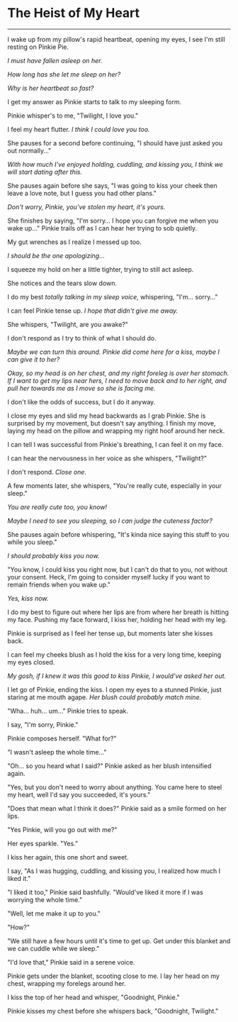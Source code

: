 # The Heist of My Heart



***

I wake up from my pillow's rapid heartbeat, opening my eyes, I see I'm still resting on Pinkie Pie.

*I must have fallen asleep on her.*

*How long has she let me sleep on her?*

*Why is her heartbeat so fast?*

I get my answer as Pinkie starts to talk to my sleeping form.

Pinkie whisper's to me, "Twilight, I love you."

I feel my heart flutter. *I think I could love you too.*

She pauses for a second before continuing, "I should have just asked you out normally…"

*With how much I've enjoyed holding, cuddling, and kissing you, I think we will start dating after this.*

She pauses again before she says, "I was going to kiss your cheek then leave a love note, but I guess you had other plans."

*Don't worry, Pinkie, you've stolen my heart, it's yours.*

She finishes by saying, "I'm sorry… I hope you can forgive me when you wake up…" Pinkie trails off as I can hear her trying to sob quietly.

My gut wrenches as I realize I messed up too.

*I should be the one apologizing…*

I squeeze my hold on her a little tighter, trying to still act asleep.

She notices and the tears slow down.

I do my best *totally talking in my sleep voice*, whispering, "I'm… sorry…"

I can feel Pinkie tense up. *I hope that didn't give me away.*

She whispers, "Twilight, are you awake?"

I don't respond as I try to think of what I should do.

*Maybe we can turn this around. Pinkie did come here for a kiss, maybe I can give it to her?*

*Okay, so my head is on her chest, and my right foreleg is over her stomach. If I want to get my lips near hers, I need to move back and to her right, and pull her towards me as I move so she is facing me.*

I don't like the odds of success, but I do it anyway.

I close my eyes and slid my head backwards as I grab Pinkie. She is surprised by my movement, but doesn't say anything. I finish my move, laying my head on the pillow and wrapping my right hoof around her neck.

I can tell I was successful from Pinkie's breathing, I can feel it on my face.

I can hear the nervousness in her voice as she whispers, "Twilight?"

I don't respond. *Close one.*

A few moments later, she whispers, "You're really cute, especially in your sleep."

*You are really cute too, you know!*

*Maybe I need to see you sleeping, so I can judge the cuteness factor?*

She pauses again before whispering, "It's kinda nice saying this stuff to you while you sleep."

*I should probably kiss you now.*

"You know, I could kiss you right now, but I can't do that to you, not without your consent. Heck, I'm going to consider myself lucky if you want to remain friends when you wake up."

*Yes, kiss now.*

I do my best to figure out where her lips are from where her breath is hitting my face. Pushing my face forward, I kiss her, holding her head with my leg.

Pinkie is surprised as I feel her tense up, but moments later she kisses back.

I can feel my cheeks blush as I hold the kiss for a very long time, keeping my eyes closed.

*My gosh, if I knew it was this good to kiss Pinkie, I would've asked her out.*

I let go of Pinkie, ending the kiss. I open my eyes to a stunned Pinkie, just staring at me mouth agape. *Her blush could probably match mine.*

"Wha… huh… um…" Pinkie tries to speak.

I say, "I'm sorry, Pinkie."

Pinkie composes herself. "What for?"

"I wasn't asleep the whole time…"

"Oh… so you heard what I said?" Pinkie asked as her blush intensified again.

"Yes, but you don't need to worry about anything. You came here to steel my heart, well I'd say you succeeded, it's yours."

"Does that mean what I think it does?" Pinkie said as a smile formed on her lips.

"Yes Pinkie, will you go out with me?"

Her eyes sparkle. "Yes."

I kiss her again, this one short and sweet.

I say, "As I was hugging, cuddling, and kissing you, I realized how much I liked it."

"I liked it too," Pinkie said bashfully. "Would've liked it more if I was worrying the whole time."

"Well, let me make it up to you."

"How?"

"We still have a few hours until it's time to get up. Get under this blanket and we can cuddle while we sleep."

"I'd love that," Pinkie said in a serene voice.

Pinkie gets under the blanket, scooting close to me. I lay her head on my chest, wrapping my forelegs around her.

I kiss the top of her head and whisper, "Goodnight, Pinkie."

Pinkie kisses my chest before she whispers back, "Goodnight, Twilight."
